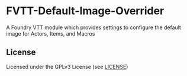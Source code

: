 # FVTT-Default-Image-Overrider

A Foundry VTT module which provides settings to configure the default image for Actors, Items, and Macros

## License

Licensed under the GPLv3 License (see [LICENSE](LICENSE))